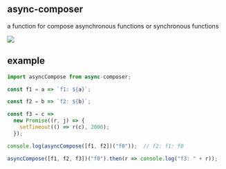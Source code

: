 ## async-composer

a function for compose asynchronous functions or synchronous functions

![](https://img.shields.io/badge/npm-v1.0.0-blue.svg)

## example

```js
import asyncCompose from async-composer;

const f1 = a => `f1: ${a}`;

const f2 = b => `f2: ${b}`;

const f3 = c =>
  new Promise((r, j) => {
    setTimeout(() => r(c), 2000);
  });

console.log(asyncCompose([f1, f2])("f0"));  // f2: f1: f0

asyncCompose([f1, f2, f3])("f0").then(r => console.log("f3: " + r));    // after 2s：f3: f2: f1: f0
```
